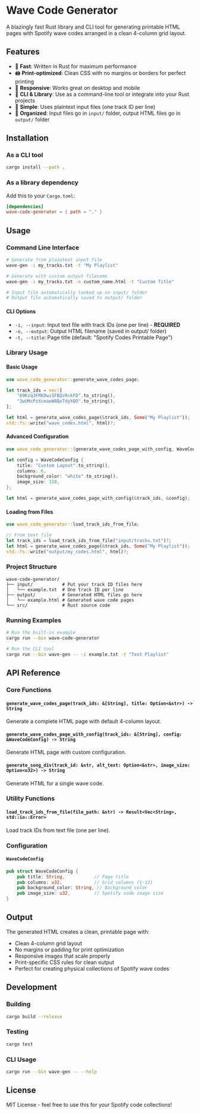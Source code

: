 # Wave Code Generator

A blazingly fast Rust library and CLI tool for generating printable HTML pages with Spotify wave codes arranged in a clean 4-column grid layout.

## Features

- 🚀 **Fast**: Written in Rust for maximum performance
- 🖨️ **Print-optimized**: Clean CSS with no margins or borders for perfect printing
- 📱 **Responsive**: Works great on desktop and mobile
- 🔧 **CLI & Library**: Use as a command-line tool or integrate into your Rust projects
- 📄 **Simple**: Uses plaintext input files (one track ID per line)
- 📁 **Organized**: Input files go in `input/` folder, output HTML files go in `output/` folder

## Installation

### As a CLI tool
```bash
cargo install --path .
```

### As a library dependency
Add this to your `Cargo.toml`:
```toml
[dependencies]
wave-code-generator = { path = "." }
```

## Usage

### Command Line Interface

```bash
# Generate from plaintext input file
wave-gen -i my_tracks.txt -t "My Playlist"

# Generate with custom output filename
wave-gen -i my_tracks.txt -o custom_name.html -t "Custom Title"

# Input file automatically looked up in input/ folder
# Output file automatically saved to output/ folder
```

#### CLI Options
- `-i, --input`: Input text file with track IDs (one per line) - **REQUIRED**
- `-o, --output`: Output HTML filename (saved in output/ folder)
- `-t, --title`: Page title (default: "Spotify Codes Printable Page")

### Library Usage

#### Basic Usage
```rust
use wave_code_generator::generate_wave_codes_page;

let track_ids = vec![
    "69Kzq3FMkDwiSFBQzRckFD".to_string(),
    "3wUMcPzXcmaeW8QxTdyXQO".to_string(),
];

let html = generate_wave_codes_page(&track_ids, Some("My Playlist"));
std::fs::write("wave_codes.html", html)?;
```

#### Advanced Configuration
```rust
use wave_code_generator::{generate_wave_codes_page_with_config, WaveCodeConfig};

let config = WaveCodeConfig {
    title: "Custom Layout".to_string(),
    columns: 6,
    background_color: "white".to_string(),
    image_size: 320,
};

let html = generate_wave_codes_page_with_config(&track_ids, &config);
```

#### Loading from Files
```rust
use wave_code_generator::load_track_ids_from_file;

// From text file
let track_ids = load_track_ids_from_file("input/tracks.txt")?;
let html = generate_wave_codes_page(&track_ids, Some("My Playlist"));
std::fs::write("output/my_codes.html", html)?;
```

### Project Structure

```
wave-code-generator/
├── input/           # Put your track ID files here
│   └── example.txt  # One track ID per line
├── output/          # Generated HTML files go here
│   └── example.html # Generated wave code pages
└── src/             # Rust source code
```

### Running Examples

```bash
# Run the built-in example
cargo run --bin wave-code-generator

# Run the CLI tool
cargo run --bin wave-gen -- -i example.txt -t "Test Playlist"
```

## API Reference

### Core Functions

#### `generate_wave_codes_page(track_ids: &[String], title: Option<&str>) -> String`
Generate a complete HTML page with default 4-column layout.

#### `generate_wave_codes_page_with_config(track_ids: &[String], config: &WaveCodeConfig) -> String`  
Generate HTML page with custom configuration.

#### `generate_song_div(track_id: &str, alt_text: Option<&str>, image_size: Option<u32>) -> String`
Generate HTML for a single wave code.

### Utility Functions

#### `load_track_ids_from_file(file_path: &str) -> Result<Vec<String>, std::io::Error>`
Load track IDs from text file (one per line).

### Configuration

#### `WaveCodeConfig`
```rust
pub struct WaveCodeConfig {
    pub title: String,           // Page title
    pub columns: u32,            // Grid columns (1-12)
    pub background_color: String, // Background color
    pub image_size: u32,         // Spotify code image size
}
```

## Output

The generated HTML creates a clean, printable page with:
- Clean 4-column grid layout
- No margins or padding for print optimization  
- Responsive images that scale properly
- Print-specific CSS rules for clean output
- Perfect for creating physical collections of Spotify wave codes

## Development

### Building
```bash
cargo build --release
```

### Testing
```bash
cargo test
```

### CLI Usage
```bash
cargo run --bin wave-gen -- --help
```

## License

MIT License - feel free to use this for your Spotify code collections!
